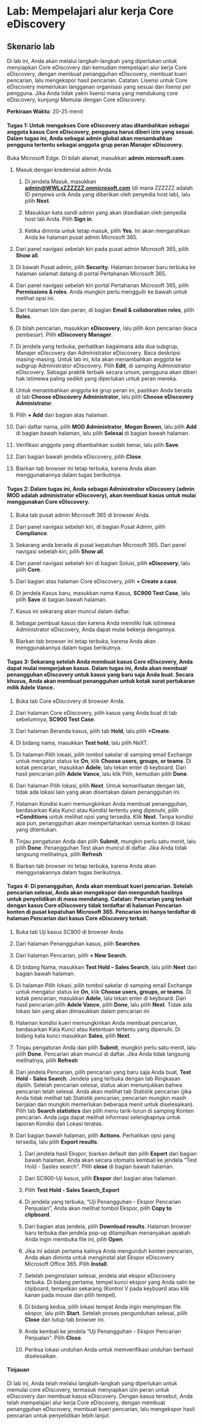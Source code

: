 ﻿---
lab:
    title: 'Mempelajari alur kerja Core eDiscovery'
    modul: 'Modul 4 Pelajaran 4: Menjelaskan kemampuan solusi kepatuhan Microsoft: Menjelaskan kemampuan eDiscovery dan audit Microsoft 365'
---


# Lab: Mempelajari alur kerja Core eDiscovery

## Skenario lab
Di lab ini, Anda akan melalui langkah-langkah yang diperlukan untuk menyiapkan Core eDiscovery dan kemudian mempelajari alur kerja Core eDiscovery, dengan membuat penangguhan eDiscovery, membuat kueri pencarian, lalu mengekspor hasil pencarian.  Catatan:  Lisensi untuk Core eDiscovery memerlukan langganan organisasi yang sesuai dan lisensi per pengguna. Jika Anda tidak yakin lisensi mana yang mendukung core eDiscovery, kunjungi Memulai dengan Core eDiscovery.


**Perkiraan Waktu**: 20-25 menit

#### Tugas 1:  Untuk mengakses Core eDiscovery atau ditambahkan sebagai anggota kasus Core eDiscovery, pengguna harus diberi izin yang sesuai. Dalam tugas ini, Anda sebagai admin global akan menambahkan pengguna tertentu sebagai anggota grup peran Manajer eDiscovery.

 Buka Microsoft Edge. Di bilah alamat, masukkan **admin.microsoft.com**.

1. Masuk dengan kredensial admin Anda.
    1. Di jendela Masuk, masukkan **admin@WWLxZZZZZZ.onmicrosoft.com** (di mana ZZZZZZ adalah ID penyewa unik Anda yang diberikan oleh penyedia host lab), lalu pilih **Next**.
    
    1. Masukkan kata sandi admin yang akan disediakan oleh penyedia host lab Anda. Pilih **Sign in**.
    1. Ketika diminta untuk tetap masuk, pilih **Yes**. Ini akan mengarahkan Anda ke halaman pusat admin Microsoft 365.

1. Dari panel navigasi sebelah kiri pada pusat admin Microsoft 365, pilih **Show all**.

1. Di bawah Pusat admin, pilih **Security**.  Halaman browser baru terbuka ke halaman selamat datang di portal Pertahanan Microsoft 365.  

1. Dari panel navigasi sebelah kiri portal Pertahanan Microsoft 365, pilih **Permissions & roles**.  Anda mungkin perlu menggulir ke bawah untuk melihat opsi ini.

1. Dari halaman Izin dan peran, di bagian **Email & collaboration roles**, pilih **Roles**.

1. Di bilah pencarian, masukkan **eDiscovery**, lalu pilih ikon pencarian (kaca pembesar).  Pilih **eDiscovery Manager**.

1. Di jendela yang terbuka, perhatikan bagaimana ada dua subgrup, Manajer eDiscovery dan Administrator eDiscovery.  Baca deskripsi masing-masing.  Untuk lab ini, kita akan menambahkan anggota ke subgrup Administrator eDiscovery. Pilih **Edit**, di samping Administrator eDiscovery.  Sebagai praktik terbaik secara umum, pengguna akan diberi hak istimewa paling sedikit yang diperlukan untuk peran mereka.

1. Untuk menambahkan anggota ke grup peran ini, pastikan Anda berada di tab **Choose eDiscovery Administrator**, lalu pilih **Choose eDiscovery Administrator**.

1. Pilih **+ Add** dari bagian atas halaman.

1. Dari daftar nama, pilih **MOD Administrator**, **Megan Bowen**, lalu pilih **Add** di bagian bawah halaman, lalu pilih **Selesai** di bagian bawah halaman.

1. Verifikasi anggota yang ditambahkan sudah benar, lalu pilih **Save**.

1. Dari bagian bawah jendela eDiscovery, pilih **Close**.

1. Biarkan tab browser ini tetap terbuka, karena Anda akan menggunakannya dalam tugas berikutnya.

#### Tugas 2:  Dalam tugas ini, Anda sebagai Administrator eDiscovery (admin MOD adalah administrator eDiscovery), akan membuat kasus untuk mulai menggunakan Core eDiscovery.

1. Buka tab pusat admin Microsoft 365 di browser Anda.

1. Dari panel navigasi sebelah kiri, di bagian Pusat Admin, pilih **Compliance**.

1. Sekarang anda berada di pusat kepatuhan Microsoft 365. Dari panel navigasi sebelah kiri, pilih **Show all**.

1. Dari panel navigasi sebelah kiri di bagian Solusi, pilih **eDiscovery**, lalu pilih **Core**.

1. Dari bagian atas halaman Core eDiscovery, pilih **+ Create a case**.

1. Di jendela Kasus baru, masukkan nama Kasus, **SC900 Test Case**, lalu pilih **Save** di bagian bawah halaman.

1. Kasus ini sekarang akan muncul dalam daftar. 

1. Sebagai pembuat kasus dan karena Anda memiliki hak istimewa Administrator eDiscovery, Anda dapat mulai bekerja dengannya.  

1. Biarkan tab browser ini tetap terbuka, karena Anda akan menggunakannya dalam tugas berikutnya.

#### Tugas 3:  Sekarang setelah Anda membuat kasus Core eDiscovery, Anda dapat mulai mengerjakan kasus.  Dalam tugas ini, Anda akan membuat penangguhan eDiscovery untuk kasus yang baru saja Anda buat.  Secara khusus, Anda akan membuat penangguhan untuk kotak surat pertukaran milik Adele Vance.

1. Buka tab Core eDiscovery di browser Anda.

1. Dari halaman Core eDiscovery, pilih kasus yang Anda buat di tab sebelumnya, **SC900 Test Case**. 

1. Dari halaman Beranda kasus, pilih tab **Hold**, lalu pilih **+Create**.

1. Di bidang nama, masukkan **Test hold**, lalu pilih NeXT.

1. Di halaman Pilih lokasi, pilih tombol sakelar di samping email Exchange untuk mengatur status ke **On**, klik **Choose users, groups, or teams**.  Di kotak pencarian, masukkan **Adele**, lalu tekan enter di keyboard. Dari hasil pencarian pilih **Adele Vance**, lalu klik Pilih, kemudian pilih **Done**.

1. Dari halaman Pilih lokasi, pilih **Next**.  Untuk kemanfaatan dengan lab, tidak ada lokasi lain yang akan disertakan dalam penangguhan ini.

1. Halaman Kondisi kueri memungkinkan Anda membuat penangguhan, berdasarkan Kata Kunci atau Kondisi tertentu yang dipenuhi, pilih **+Conditions** untuk melihat opsi yang tersedia.  Klik **Next**. Tanpa kondisi apa pun, penangguhan akan mempertahankan semua konten di lokasi yang ditentukan.

1. Tinjau pengaturan Anda dan pilih **Submit**, mungkin perlu satu menit, lalu pilih **Done**.  Penangguhan Test akan muncul di daftar.  Jika Anda tidak langsung melihatnya, pilih **Refresh**

1. Biarkan tab browser ini tetap terbuka, karena Anda akan menggunakannya dalam tugas berikutnya.

#### Tugas 4:  Di penangguhan, Anda akan membuat kueri pencarian.  Setelah pencarian selesai, Anda akan mengekspor dan mengunduh hasilnya untuk penyelidikan di masa mendatang.   Catatan:  Pencarian yang terkait dengan kasus Core eDiscovery tidak terdaftar di halaman Pencarian konten di pusat kepatuhan Microsoft 365. Pencarian ini hanya terdaftar di halaman Pencarian dari kasus Core eDiscovery terkait.

1. Buka tab Uji kasus SC900 di browser Anda.

1. Dari halaman Penangguhan kasus, pilih **Searches**.

1. Dari halaman Pencarian, pilih **+ New Search**.

1. Di bidang Nama, masukkan **Test Hold – Sales Search**, lalu pilih **Next** dari bagian bawah halaman.

1. Di halaman Pilih lokasi, pilih tombol sakelar di samping email Exchange untuk mengatur status ke **On**, klik **Choose users, groups, or teams**.  Di kotak pencarian, masukkan **Adele**, lalu tekan enter di keyboard. Dari hasil pencarian pilih **Adele Vance**, pilih **Done**, lalu pilih **Next**.  Tidak ada lokasi lain yang akan dimasukkan dalam pencarian ini

1. Halaman kondisi kueri memungkinkan Anda membuat pencarian, berdasarkan Kata Kunci atau Ketentuan tertentu yang dipenuhi. Di bidang kata kunci masukkan **Sales**, pilih **Next**.

1. Tinjau pengaturan Anda dan pilih **Submit**, mungkin perlu satu menit, lalu pilih **Done**.  Pencarian akan muncul di daftar.  Jika Anda tidak langsung melihatnya, pilih **Refresh**

1. Dari jendela Pencarian, pilih pencarian yang baru saja Anda buat, **Test Hold - Sales Search**.  Jendela yang terbuka dengan tab Ringkasan dipilih.  Setelah pencarian selesai, status akan menunjukkan bahwa pencarian telah selesai.  Anda akan melihat tab Statistik pencarian (jika Anda tidak melihat tab Statistik pencarian, pencarian mungkin masih berjalan dan mungkin memerlukan beberapa menit untuk diselesaikan).  Pilih tab **Search statistics** dan pilih menu tarik-turun di samping Konten pencarian.  Anda juga dapat melihat informasi selengkapnya untuk laporan Kondisi dan Lokasi teratas.  

1. Dari bagian bawah halaman, pilih **Actions**.  Perhatikan opsi yang tersedia, lalu pilih **Export results**.
    
    1. Dari jendela hasil Ekspor, biarkan default dan pilih **Export** dari bagian bawah halaman. Anda akan secara otomatis kembali ke jendela “Test Hold - Sasles search". Pilih **close** di bagian bawah halaman.
    
    1. Dari SC900-Uji kasus, pilih **Ekspor** dari bagian atas halaman.
    1. Pilih **Test Hold - Sales Search_Export**
    1. Di jendela yang terbuka, “Uji Penangguhan - Ekspor Pencarian Penjualan”, Anda akan melihat tombol Ekspor, pilih **Copy to clipboard**.
    1. Dari bagian atas jendela, pilih **Download results**. Halaman browser baru terbuka dan jendela pop-up ditampilkan menanyakan apakah Anda ingin membuka file ini, pilih **Open**.
    1. Jika ini adalah pertama kalinya Anda mengunduh konten pencarian, Anda akan diminta untuk menginstal alat Ekspor eDiscovery Microsoft Office 365.  Pilih **Install**.
    1. Setelah penginstalan selesai, jendela alat ekspor eDiscovery terbuka.  Di bidang pertama, tempel kunci ekspor yang Anda salin ke clipboard, tempelkan sekarang (Kontrol V pada keyboard atau klik kanan pada mouse dan pilih tempel).
    1. Di bidang kedua, pilih lokasi tempat Anda ingin menyimpan file ekspor, lalu pilih **Start**.  Setelah proses pengunduhan selesai, pilih **Close** dan tutup tab browser ini.
    1. Anda kembali ke jendela “Uji Penangguhan - Ekspor Pencarian Penjualan".  Pilih **Close**.
    1. Periksa lokasi unduhan Anda untuk memverifikasi unduhan berhasil diselesaikan. 


#### Tinjauan

Di lab ini, Anda telah melalui langkah-langkah yang diperlukan untuk memulai core eDiscovery, termasuk menyiapkan izin peran untuk eDiscovery dan membuat kasus eDiscovery.  Dengan kasus tersebut, Anda telah mempelajari alur kerja Core eDiscovery, dengan membuat penangguhan eDiscovery, membuat kueri pencarian, lalu mengekspor hasil pencarian untuk penyelidikan lebih lanjut.